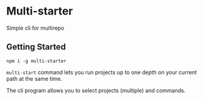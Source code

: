# Multi-starter

Simple cli for multirepo

## Getting Started

`npm i -g multi-starter`

`multi-start` command lets you run projects up to one depth on your current path at the same time.

The cli program allows you to select projects (multiple) and commands.
